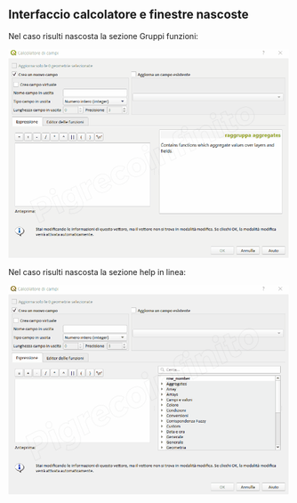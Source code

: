 ## Interfaccio calcolatore e finestre nascoste

Nel caso risulti nascosta la sezione Gruppi funzioni:

<p align="center">
  <img width="600" src="/img/finestra_field_calc/hfcqgis_gruppi.gif">
</p>

Nel caso risulti nascosta la sezione help in linea:

<p align="center">
  <img width="600" src="/img/finestra_field_calc/hfcqgis_Help.gif">
</p>